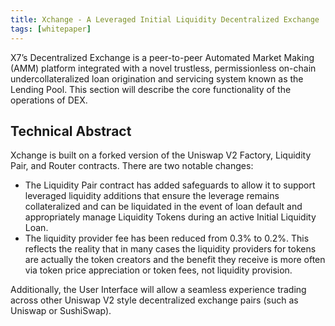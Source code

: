 ```yaml
---
title: Xchange - A Leveraged Initial Liquidity Decentralized Exchange
tags: [whitepaper]
---
```


X7’s Decentralized Exchange is a peer-to-peer Automated Market Making (AMM) platform integrated with a novel trustless, permissionless on-chain undercollateralized loan origination and servicing system known as the Lending Pool. This section will describe the core functionality of the operations of DEX.

## Technical Abstract

Xchange is built on a forked version of the Uniswap V2 Factory, Liquidity Pair, and Router contracts. There are two notable changes:

- The Liquidity Pair contract has added safeguards to allow it to support leveraged liquidity additions that ensure the leverage remains collateralized and can be liquidated in the event of loan default and appropriately manage Liquidity Tokens during an active Initial Liquidity Loan.
- The liquidity provider fee has been reduced from 0.3% to 0.2%. This reflects the reality that in many cases the liquidity providers for tokens are actually the token creators and the benefit they receive is more often via token price appreciation or token fees, not liquidity provision.

Additionally, the User Interface will allow a seamless experience trading across other Uniswap V2 style decentralized exchange pairs (such as Uniswap or SushiSwap).

